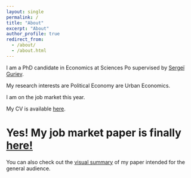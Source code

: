 ```yaml
---
layout: single
permalink: /
title: "About"
excerpt: "About"
author_profile: true
redirect_from:
  - /about/
  - /about.html
---
```


I am a PhD candidate in Economics at Sciences Po supervised by [Sergeï Guriev](https://sites.google.com/site/sguriev/). 

My research interests are Political Economy are Urban Economics.

I am on the job market this year. 

My CV is available [here](pdfs/cv.pdf).

# Yes! My job market paper is finally [here!](pdfs/slavs_jmp.pdf) 

You can also check out the [visual summary](http://jmp-consider-the-slavs.tilda.ws/) of my paper intended for the general audience.
